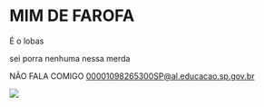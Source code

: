 # MIM DE FAROFA
É o lobas

sei porra nenhuma nessa merda

NÃO FALA COMIGO
00001098265300SP@al.educacao.sp.gov.br

![](https://www.pinterest.com.mx/pin/597360338057263566/)
